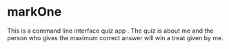 # markOne
This is a command line interface  quiz app . The quiz is about me and the person who gives the maximum correct answer will win a treat given by me. 
